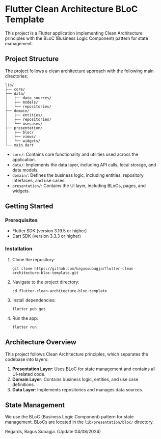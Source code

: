 # Flutter Clean Architecture BLoC Template

This project is a Flutter application implementing Clean Architecture principles with the BLoC (Business Logic Component) pattern for state management.

## Project Structure

The project follows a clean architecture approach with the following main directories:

```
lib/
├── core/
├── data/
│   ├── data_sources/
│   ├── models/
│   └── repositories/
├── domain/
│   ├── entities/
│   ├── repositories/
│   └── usecases/
├── presentation/
│   ├── bloc/
│   ├── views/
│   └── widgets/
└── main.dart
```

- `core/`: Contains core functionality and utilities used across the application.
- `data/`: Implements the data layer, including API calls, local storage, and data models.
- `domain/`: Defines the business logic, including entities, repository interfaces, and use cases.
- `presentation/`: Contains the UI layer, including BLoCs, pages, and widgets.

## Getting Started

### Prerequisites

- Flutter SDK (version 3.19.5 or higher)
- Dart SDK (version 3.3.3 or higher)

### Installation

1. Clone the repository:
   ```
   git clone https://github.com/bagussubagja/flutter-clean-architecture-bloc-template.git
   ```

2. Navigate to the project directory:
   ```
   cd flutter-clean-architecture-bloc-template
   ```

3. Install dependencies:
   ```
   flutter pub get
   ```

4. Run the app:
   ```
   flutter run
   ```

## Architecture Overview

This project follows Clean Architecture principles, which separates the codebase into layers:

1. **Presentation Layer**: Uses BLoC for state management and contains all UI-related code.
2. **Domain Layer**: Contains business logic, entities, and use case definitions.
3. **Data Layer**: Implements repositories and manages data sources.

## State Management

We use the BLoC (Business Logic Component) pattern for state management. BLoCs are located in the `lib/presentation/bloc/` directory.

Regards, Bagus Subagja. (Update 04/08/2024)
